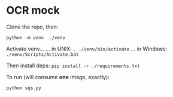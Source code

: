 # OCR mock

Clone the repo, then:

`
python -m venv  ./venv
`

Activate venv...
... in UNIX:
`
. ./venv/bin/activate
`
... in Windows:
`
./venv/Scripts/Activate.bat
`

Then install deps:
`
pip install -r ./requirements.txt
`

To run (will consume **one** image, exactly):

`
python sqs.py
`